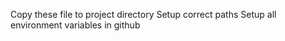 Copy these file to project directory
Setup correct paths
Setup all environment variables in github

